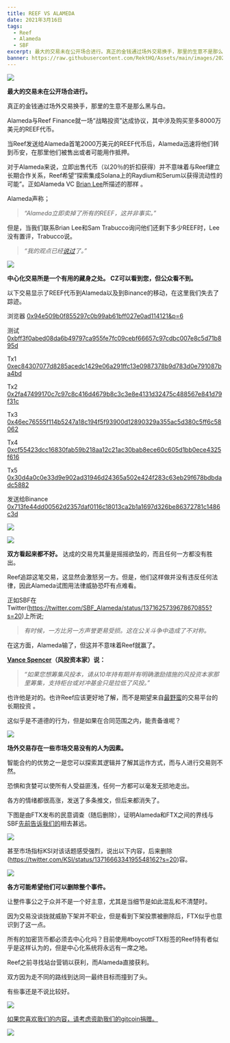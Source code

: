 ```yaml
---
title: REEF VS ALAMEDA
date: 2021年3月16日
tags:
  - Reef
  - Alameda
  - SBF
excerpt: 最大的交易未在公开场合进行。真正的金钱通过场外交易换手，那里的生意不是那么黑与白。当Reef发送给Alameda首笔2000万美元的REEF代币后，Alameda迅速将他们转到币安，在那里他们被售出或者可能用作抵押。接下来发生的可能并不光彩
banner: https://raw.githubusercontent.com/RektHQ/Assets/main/images/2021/03/rftx-header.png
---
```


![](https://raw.githubusercontent.com/RektHQ/Assets/main/images/2021/03/rftx-header.png)

**最大的交易未在公开场合进行。**

真正的金钱通过场外交易换手，那里的生意不是那么黑与白。

Alameda与Reef Finance就一场“战略投资”达成协议，其中涉及购买至多8000万美元的REEF代币。

当Reef发送给Alameda首笔2000万美元的REEF代币后，Alameda迅速将他们转到币安，在那里他们被售出或者可能用作抵押。

对于Alameda来说，立即出售代币（以20％的折扣获得）并不意味着与Reef建立长期合作关系，Reef希望“探索集成Solana上的Raydium和Serum以获得流动性的可能”。正如Alameda VC [Brian Lee](https://twitter.com/brian741)所描述的那样 。

Alameda声称；

> _“Alameda立即卖掉了所有的REEF，这并非事实。”_

但是，当我们联系Brian Lee和Sam Trabucco询问他们还剩下多少REEF时，Lee没有置评，Trabucco说。

> _“我的观点已经[说过](https://alameda-research.medium.com/reef-updates-b3645b65790a)了。”_

![](https://raw.githubusercontent.com/RektHQ/Assets/main/images/2021/03/rftx-investigates.png)

**中心化交易所是一个有用的藏身之处。 CZ可以看到您，但公众看不到。**

以下交易显示了REEF代币到Alameda以及到Binance的移动，在这里我们失去了踪迹。

浏览器 [0x94e509b0f855297c0b99ab61bff027e0ad114121&p=6](https://etherscan.io/tokentxns?a=0x94e509b0f855297c0b99ab61bff027e0ad114121&p=6)

测试 [0xbff3f0abed08da6b49797ca955fe7fc09cebf66657c97cdbc007e8c5d71b895d](https://etherscan.io/tx/0xbff3f0abed08da6b49797ca955fe7fc09cebf66657c97cdbc007e8c5d71b895d)

Tx1 [0xec84307077d8285acedc1429e06a291ffc13e0987378b9d783d0e791087ba4bd](https://etherscan.io/tx/0xec84307077d8285acedc1429e06a291ffc13e0987378b9d783d0e791087ba4bd)

Tx2 [0x2fa47499170c7c97c8c416d4679b8c3c3e8e4131d32475c488567e841d79f31c](https://etherscan.io/tx/0x2fa47499170c7c97c8c416d4679b8c3c3e8e4131d32475c488567e841d79f31c)

Tx3 [0x46ec76555f114b5247a18c194f5f93900d12890329a355ac5d380c5ff6c58062](https://etherscan.io/tx/0x46ec76555f114b5247a18c194f5f93900d12890329a355ac5d380c5ff6c58062)

Tx4 [0xcf55423dcc16830fab59b218aa12c21ac30bab8ece60c605d1bb0ece4325f616](https://etherscan.io/tx/0xcf55423dcc16830fab59b218aa12c21ac30bab8ece60c605d1bb0ece4325f616)

Tx5 [0x30d4a0c0e33d9e902ad31946d24365a502e424f283c63eb29f678bdbdadc5882](https://etherscan.io/tx/0x30d4a0c0e33d9e902ad31946d24365a502e424f283c63eb29f678bdbdadc5882)

发送给Binance [0x713fe44dd00562d2357daf0116c18013ca2b1a1697d326be86372781c1486c3d](https://etherscan.io/tx/0x713fe44dd00562d2357daf0116c18013ca2b1a1697d326be86372781c1486c3d)

![](https://raw.githubusercontent.com/RektHQ/Assets/main/images/2021/03/rekt-linebreak.png)

![](https://raw.githubusercontent.com/RektHQ/Assets/main/images/2021/03/rftx-convo1.png)

**双方看起来都不好。** 达成的交易充其量是摇摇欲坠的，而且任何一方都没有胜出。

Reef追踪这笔交易，这显然会激怒另一方。但是，他们这样做并没有违反任何法律，因此Alameda试图用法律威胁恐吓有点难看。

正如SBF在Twitter(https://twitter.com/SBF_Alameda/status/1371625739678670855?s=20)上所说;

> _有时候，一方比另一方声誉更易受损。这在公关斗争中造成了不对称。_

在这方面，Alameda输了，但这并不意味着Reef就赢了。

**[Vance Spencer](https://twitter.com/pythianism/status/1371547131014639616?s=20)（风投资本家）说：**

> _“如果您想筹集风投本，请从10年持有期并有明确激励措施的风投资本家那里筹集，支持柜台或对冲基金只是拉低了风投。”_

也许他是对的。也许Reef应该更好地了解，而不是期望来自[最](https://cointelegraph.com/news/defi-traders-blame-yfi-price-collapse-on-shorting-by-alameda-research)[野蛮](https://rekt.eth.link/whale-hunt-sbf-blue-kirby/)的交易平台的长期投资 。

这似乎是不道德的行为，但是如果在合同范围之内，能责备谁呢？

![](https://raw.githubusercontent.com/RektHQ/Assets/main/images/2021/03/rftx-linebreak2.png)

**场外交易存在一些市场交易没有的人为因素。**

智能合约的优势之一是您可以探索其逻辑并了解其运作方式，而与人进行交易则不然。

恐惧和贪婪可以使所有人受益匪浅，任何一方都可以毫发无损地走出。

各方的情绪都很高涨，发送了多条推文，但后来都消失了。

下图是由FTX发布的民意调查（随后删除），证明Alameda和FTX之间的界线与SBF[先前告诉我们的](https://raw.githubusercontent.com/RektHQ/Assets/main/images/2021/03/rftx-poll.png)相去甚远。

![](https://raw.githubusercontent.com/RektHQ/Assets/main/images/2021/03/rftx-poll.png)

甚至市场指标KSI对该话题感受强烈，说出以下内容，后来删除(https://twitter.com/KSI/status/1371666334195548162?s=20)容。

![](https://raw.githubusercontent.com/RektHQ/Assets/main/images/2021/03/rftx-ksi.png)

**各方可能希望他们可以删除整个事件。**

让整件事公之于众并不是一个好主意，尤其是当细节是如此混乱和不清楚时。

因为交易没谈拢就威胁下架并不职业，但是看到下架投票被删除后，FTX似乎也意识到了这一点。

所有的加密货币都必须去中心化吗？目前使用#boycottFTX标签的Reef持有者似乎是这样认为的，但是中心化系统将永远有一席之地。

Reef之前寻找站台营销以获利，而Alameda直接获利。

双方因为走不同的路线到达同一最终目标而撞到了头。

有些事还是不说比较好。

![](https://raw.githubusercontent.com/RektHQ/Assets/main/images/2021/03/rekt-text-linebreak.png)

[如果您喜欢我们的内容，请考虑资助我们的gitcoin捐赠。](https://gitcoin.co/grants/1632/rekt-the-dark-web-of-defi-journalism)

![](https://raw.githubusercontent.com/RektHQ/Assets/main/images/2021/03/gitcoin-typewriter.png)
